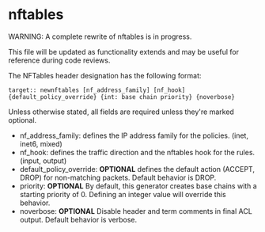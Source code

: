 # nftables

WARNING: A complete rewrite of nftables is in progress.

This file will be updated as functionality extends and may be useful for reference during code reviews.

The NFTables header designation has the following format:
```
target:: newnftables [nf_address_family] [nf_hook] {default_policy_override} {int: base chain priority} {noverbose}
```

Unless otherwise stated, all fields are required unless they're marked optional.

  * nf_address_family: defines the IP address family for the policies. (inet, inet6, mixed)
  * nf_hook: defines the traffic direction and the nftables hook for the rules. (input, output)
  * default_policy_override: **OPTIONAL** defines the default action (ACCEPT, DROP) for non-matching packets. Default behavior is DROP.
  * priority:  **OPTIONAL** By default, this generator creates base chains with a starting priority of 0. Defining an integer value will override this behavior.
  * noverbose: **OPTIONAL** Disable header and term comments in final ACL output. Default behavior is verbose.
